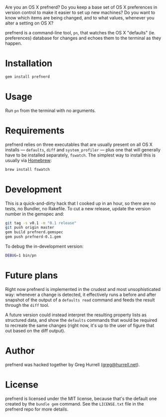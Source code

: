 Are you an OS X prefnerd? Do you keep a base set of OS X preferences in version
control to make it easier to set up new machines? Do you want to know which
items are being changed, and to what values, whenever you alter a setting on OS
X?

prefnerd is a command-line tool, `pn`, that watches the OS X "defaults" (ie.
preferences) database for changes and echoes them to the terminal as they
happen.

# Installation

```sh
gem install prefnerd
```

# Usage

Run `pn` from the terminal with no arguments.

# Requirements

prefnerd relies on three executables that are usually present on all OS X
installs &mdash; `defaults`, `diff` and `system_profiler` &mdash; plus one that
will generally have to be installed separately, `fswatch`. The simplest way to
install this is usually via [Homebrew](http://brew.sh/):

```sh
brew install fswatch
```

# Development

This is a quick-and-dirty hack that I cooked up in an hour, so there are no
tests, no Bundler, no Rakefile. To cut a new release, update the version
number in the gemspec and:

```sh
git tag -s v0.1 -m "0.1 release"
git push origin master
gem build prefnerd.gemspec
gem push prefnerd-0.1.gem
```

To debug the in-development version:

```sh
DEBUG=1 bin/pn
```

# Future plans

Right now prefnerd is implemented in the crudest and most unsophisticated way:
whenever a change is detected, it effectively runs a before and after snapshot
of the output of a `defaults read` command and feeds the result through the
`diff` tool.

A future version could instead interpret the resulting property lists as
structured data, and show the `defaults` commands that would be required to
recreate the same changes (right now, it's up to the user of figure that out
based on the diff output).

# Author

prefnerd was hacked together by Greg Hurrell (<greg@hurrell.net>).

# License

prefnerd is licensed under the MIT license, because that's the default one
created by the `bundle gem` command. See the `LICENSE.txt` file in the prefnerd
repo for more details.
